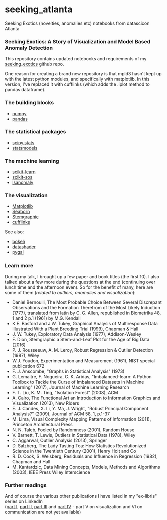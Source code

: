 # seeking_atlanta
Seeking Exotics (novelties, anomalies etc) notebooks from datascicon Atlanta

### Seeking Exotics: A Story of Visualization and Model Based Anomaly Detection

This repository contains updated notebooks and requirements of my [seeking_exotics](https://github.com/fdion/seeking_exotics) github repo.

One reason for creating a brand new repository is that mpld3 hasn't kept up with the latest python modules, and specifically with matplotlib. In this version, I've replaced it with cufflinks (which adds the .iplot method to pandas dataframe).

### The building blocks

 - [numpy](http://numpy.org)
 - [pandas](http://pandas.pydata.org/pandas-docs/stable/)
 
### The statistical packages
 
 - [scipy.stats](https://docs.scipy.org/doc/scipy/reference/stats.html)
 - [statsmodels](http://www.statsmodels.org/stable/index.html)
 
### The machine learning
 
 - [scikit-learn](http://scikit-learn.org/)
 - [scikit-sos](https://github.com/jeroenjanssens/scikit-sos)
 - [lsanomaly](https://github.com/lsanomaly/lsanomaly)
 
### The visualization

 - [Matplotlib](http://matplotlib.org/)
 - [Seaborn](https://github.com/mwaskom/seaborn)
 - [Stemgraphic](http://stemgraphic.org)
 - [cufflinks](https://github.com/santosjorge/cufflinks)
 
See also:
 - [bokeh](http://bokeh.pydata.org)
 - [datashader](http://datashader.readthedocs.io/en/latest/)
 - [pygal](http://pygal.org)

### Learn more

During my talk, I brought up a few paper and book titles (the first 10). I also talked about a few more during the 
questions at the end (continuing over lunch time and the afternoon even). So for the benefit of many, here are some of 
them (_related to outliers, anomalies and visualization_):

 - Daniel Bernoulli, The Most Probable Choice Between Several Discrepant Observations and the Formation Therefrom of 
 the Most Likely Induction (1777), translated from latin by C. G. Allen, republished in Biometrika 48, 1 and 2 p.1 
 (1961) by M.G. Kendall
 - K.E. Basford and J.W. Tukey, Graphical Analysis of Multiresponse Data Illustrated With a Plant Breeding Trial 
 (1999), Chapman & Hall
 - J. W. Tukey, Exploratory Data Analysis (1977), Addison-Wesley
 - F. Dion, Stemgraphic a Stem-and-Leaf Plot for the Age of Big Data (2016)
 - P. J. Rousseeuw, A. M. Leroy, Robust Regression & Outlier Detection (1987), Wiley
 - W.J. Youdon, Experimentation and Measurement (1961), NIST special publication 672 
 - F. J. Anscombe, "Graphs in Statistical Analysis" (1973)
 - G. Lemaitre, F. Nogueira, C. K. Aridas, "Imbalanced-learn: A Python Toolbox to Tackle the Curse of Imbalanced 
 Datasets in Machine Learning" (2017), Journal of Machine Learning Research
 - F. T. Liu, K. M. Ting, "Isolation Forest" (2008), ACM
 - A. Cairo, The Functional Art an Introduction to Information Graphics and Visualization (2013), New Riders
 - E. J. Candes, X. Li, Y. Ma, J. Wright, "Robust Principal Component Analysis?" (2009), Journal of ACM 58, 1, p.1-37
 - M. Lima, Visual Complexity Mapping Patterns of Information (2011), Princeton Architectural Press
 - N. N. Taleb, Fooled by Randomness (2001), Random House
 - V. Barnett, T. Lewis, Outliers in Statistical Data (1978), Wiley
 - C. Aggarwal, Outlier Analysis (2013), Springer
 - D. Salzberg, The Lady Tasting Tea: How Statistics Revolutionized Science in the Twentieth Century (2001), Henry 
 Holt and Co
 - R. D. Cook, S. Weisberg, Residuals and Influence in Regression (1982), Chapman and Hall
 - M. Kantardzic, Data Mining Concepts, Models, Methods and Algorithms (2003), IEEE Press Wiley Interscience

### Further readings

And of course the various other publications I have listed in my "ex-libris" series on LinkedIn  
([part I](https://www.linkedin.com/pulse/ex-libris-data-scientist-part-i-francois-dion),
[part II](https://www.linkedin.com/pulse/ex-libris-data-scientist-part-ii-model-francois-dion), 
[part III](https://www.linkedin.com/pulse/ex-libris-data-scientist-part-iii-technology-francois-dion) and
[part IV](https://www.linkedin.com/pulse/ex-libris-data-scientist-part-iv-code-francois-dion) - part V on 
visualization and VI on communication are not yet available)

